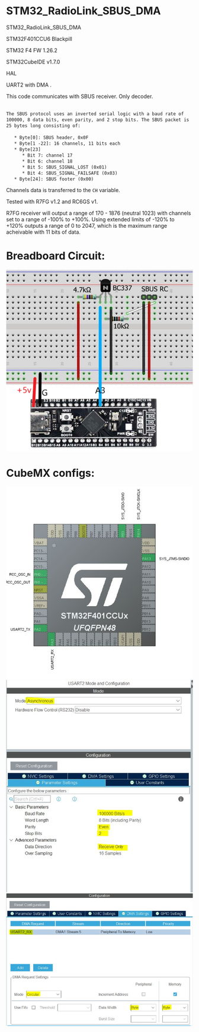 # STM32_RadioLink_SBUS_DMA
 STM32_RadioLink_SBUS_DMA

STM32F401CCU6 Blackpill

STM32 F4 FW 1.26.2

STM32CubeIDE v1.7.0

HAL

UART2 with DMA .

This code communicates with SBUS receiver. Only decoder. 
```

The SBUS protocol uses an inverted serial logic with a baud rate of 100000, 8 data bits, even parity, and 2 stop bits. The SBUS packet is 25 bytes long consisting of:

   * Byte[0]: SBUS header, 0x0F
   * Byte[1 -22]: 16 channels, 11 bits each
   * Byte[23]
      * Bit 7: channel 17 
      * Bit 6: channel 18 
      * Bit 5: SBUS_SIGNAL_LOST (0x01) 
      * Bit 4: SBUS_SIGNAL_FAILSAFE (0x03) 
   * Byte[24]: SBUS footer (0x00)
 ```  
   
Channels data is transferred to the `CH` variable.

Tested with R7FG v1.2 and RC6GS v1. 
 
R7FG receiver will output a range of 170 - 1876 (neutral 1023) with channels set to a range of -100% to +100%. Using extended limits of -120% to +120% outputs a range of 0 to 2047, which is the maximum range acheivable with 11 bits of data.  

# Breadboard Circuit:

![alt text](https://github.com/osos11-Git/STM32_RadioLink_SBUS_DMA/blob/main/Pics/breadboard.png?raw=true)

# CubeMX configs:

![alt text](https://github.com/osos11-Git/STM32_RadioLink_SBUS_DMA/blob/main/Pics/pins.JPG?raw=true)
![alt text](https://github.com/osos11-Git/STM32_RadioLink_SBUS_DMA/blob/main/Pics/uart.JPG?raw=true)
![alt text](https://github.com/osos11-Git/STM32_RadioLink_SBUS_DMA/blob/main/Pics/uart_dma.JPG?raw=true)

